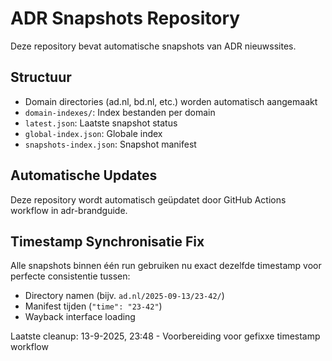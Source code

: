 # ADR Snapshots Repository

Deze repository bevat automatische snapshots van ADR nieuwssites.

## Structuur
- Domain directories (ad.nl, bd.nl, etc.) worden automatisch aangemaakt
- `domain-indexes/`: Index bestanden per domain
- `latest.json`: Laatste snapshot status
- `global-index.json`: Globale index
- `snapshots-index.json`: Snapshot manifest

## Automatische Updates
Deze repository wordt automatisch geüpdatet door GitHub Actions workflow in adr-brandguide.

## Timestamp Synchronisatie Fix
Alle snapshots binnen één run gebruiken nu exact dezelfde timestamp voor perfecte consistentie tussen:
- Directory namen (bijv. `ad.nl/2025-09-13/23-42/`)
- Manifest tijden (`"time": "23-42"`)
- Wayback interface loading

Laatste cleanup: 13-9-2025, 23:48 - Voorbereiding voor gefixxe timestamp workflow
